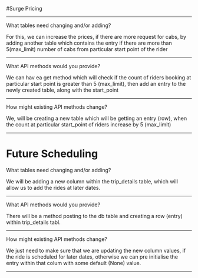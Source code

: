 #Surge Pricing

----------------
What tables need changing and/or adding?

For this, we can increase the prices, if there are more request for cabs, by adding another table which contains the entry if there are more than 5(max_limit) number of cabs from particular start point of the rider

------------------
What API methods would you provide?

We can hav ea get method which will check if the count of riders booking at particular start point is greater than 5 (max_limit), then add an entry to the newly created table, along with the start_point

-------------------

How might existing API methods change?

We, will be creating a new table which will be getting an entry (row), when the count at particular start_point of riders increase by 5 (max_limit)

-------------------

# Future Scheduling


What tables need changing and/or adding?

We will be adding a new column within the trip_details table, which will allow us to add the rides at later dates.

--------------------
What API methods would you provide?

There will be a method posting to the db table and creating a row (entry) within trip_details tabl.

---------------------
How might existing API methods change?

We just need to make sure that we are updating the new column values, if the ride is scheduled for later dates, otherwise we can pre initialise the entry within that colum with some default (None) value.

-----------------------




